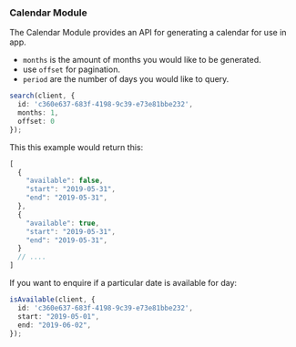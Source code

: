 ### Calendar Module

The Calendar Module provides an API for generating a calendar for use in app.

* `months` is the amount of months you would like to be generated.
* use `offset` for pagination.
* `period` are the number of days you would like to query.

```ts
search(client, {
  id: 'c360e637-683f-4198-9c39-e73e81bbe232',
  months: 1,
  offset: 0
});
```

This this example would return this:

```ts
[
  {
    "available": false,
    "start": "2019-05-31",
    "end": "2019-05-31",
  },
  {
    "available": true,
    "start": "2019-05-31",
    "end": "2019-05-31",
  }
  // ....
]
```

If you want to enquire if a particular date is available for day:

```ts
isAvailable(client, {
  id: 'c360e637-683f-4198-9c39-e73e81bbe232',
  start: "2019-05-01",
  end: "2019-06-02",
});
```
